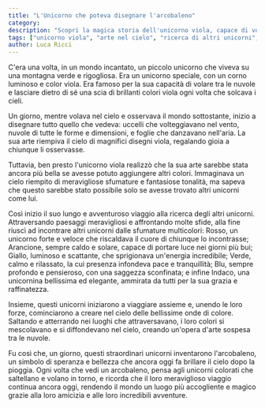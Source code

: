 ```yaml
---
title: "L'Unicorno che poteva disegnare l'arcobaleno"
category: 
description: "Scopri la magica storia dell'unicorno viola, capace di volare e riempire il cielo di brillanti colori, che intraprende una straordinaria avventura alla ricerca di altri unicorni per creare insieme un'opera d'arte sorprendente: l'arcobaleno. Unisciti al viaggio di amicizia e fantastici paesaggi in questo mondo incantato!"
tags: ["unicorno viola", "arte nel cielo", "ricerca di altri unicorni", "unicorni multicolori", "arcobaleno"]
author: Luca Ricci 
---
```


C'era una volta, in un mondo incantato, un piccolo unicorno che viveva su una montagna verde e rigogliosa. Era un unicorno speciale, con un corno luminoso e color viola. Era famoso per la sua capacità di volare tra le nuvole e lasciare dietro di sé una scia di brillanti colori viola ogni volta che solcava i cieli.

Un giorno, mentre volava nel cielo e osservava il mondo sottostante, inizio a disegnare tutto quello che vedeva: uccelli che volteggiavano nel vento, nuvole di tutte le forme e dimensioni, e foglie che danzavano nell'aria. La sua arte riempiva il cielo di magnifici disegni viola, regalando gioia a chiunque li osservasse.

Tuttavia, ben presto l'unicorno viola realizzò che la sua arte sarebbe stata ancora più bella se avesse potuto aggiungere altri colori. Immaginava un cielo riempito di meravigliose sfumature e fantasiose tonalità, ma sapeva che questo sarebbe stato possibile solo se avesse trovato altri unicorni come lui.

Così inizio il suo lungo e avventuroso viaggio alla ricerca degli altri unicorni. Attraversando paesaggi meravigliosi e affrontando molte sfide, alla fine riuscì ad incontrare altri unicorni dalle sfumature multicolori: Rosso, un unicorno forte e veloce che riscaldava il cuore di chiunque lo incontrasse; Arancione, sempre caldo e solare, capace di portare luce nei giorni più bui; Giallo, luminoso e scattante, che sprigionava un'energia incredibile; Verde, calmo e rilassato, la cui presenza infondeva pace e tranquillità; Blu, sempre profondo e pensieroso, con una saggezza sconfinata; e infine Indaco, una unicornina bellissima ed elegante, ammirata da tutti per la sua grazia e raffinatezza.

Insieme, questi unicorni iniziarono a viaggiare assieme e, unendo le loro forze, cominciarono a creare nel cielo delle bellissime onde di colore. Saltando e atterrando nei luoghi che attraversavano, i loro colori si mescolavano e si diffondevano nel cielo, creando un'opera d'arte sospesa tra le nuvole.

Fu così che, un giorno, questi straordinari unicorni inventarono l'arcobaleno, un simbolo di speranza e bellezza che ancora oggi fa brillare il cielo dopo la pioggia. Ogni volta che vedi un arcobaleno, pensa agli unicorni colorati che saltellano e volano in torno, e ricorda che il loro meraviglioso viaggio continua ancora oggi, rendendo il mondo un luogo più accogliente e magico grazie alla loro amicizia e alle loro incredibili avventure.

